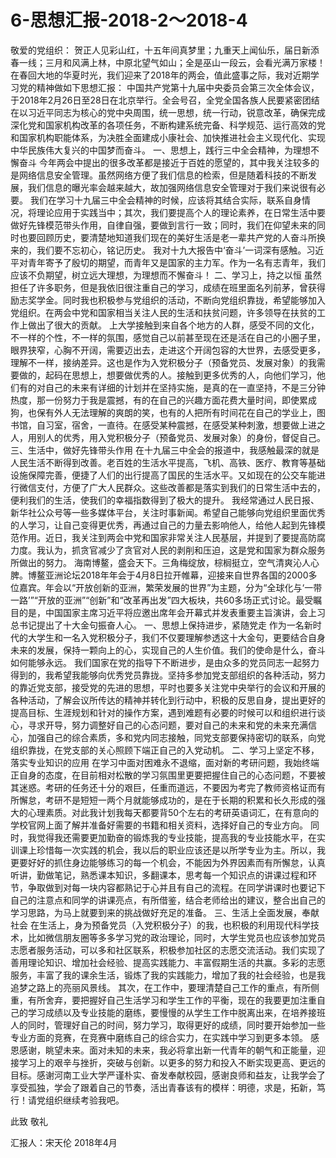 # 6-思想汇报-2018-2～2018-4

敬爱的党组织：
贺正人见彩山红，十五年间真梦里；九重天上闻仙乐，届日新添春一线；三月和风满上林，中原北望气如山；全是巫山一段云，会看光满万家楼！在春回大地的华夏时光，我们迎来了2018年的两会，值此盛事之际，我对近期学习党的精神做如下思想汇报：
中国共产党第十九届中央委员会第三次全体会议，于2018年2月26日至28日在北京举行。全会号召，全党全国各族人民要紧密团结在以习近平同志为核心的党中央周围，统一思想，统一行动，锐意改革，确保完成深化党和国家机构改革的各项任务，不断构建系统完备、科学规范、运行高效的党和国家机构职能体系，为决胜全面建成小康社会、加快推进社会主义现代化、实现中华民族伟大复兴的中国梦而奋斗。
一、思想上，践行三中全会精神，为理想不懈奋斗
今年两会中提出的很多改革都是接近于百姓的愿望的，其中我关注较多的是网络信息安全管理。虽然网络方便了我们信息的检索，但是随着科技的不断发展，我们信息的曝光率会越来越大，故加强网络信息安全管理对于我们来说很有必要。
我们在学习十九届三中全会精神的时候，应该将其结合实际，联系自身情况，将理论应用于实践当中；其次，我们要提高个人的理论素养，在日常生活中要做好先锋模范带头作用，自律自强，要做到言行一致；同时，我们在仰望未来的同时也要回顾历史，要清楚地知道我们现在的美好生活是老一辈共产党的人奋斗所换来的，我们要不忘初心，铭记历史。
我对十九大报告中‘奋斗’一词深有感触。习近平对青年寄予了殷切的期望，而青年又是国家的主力军。作为一名有志青年，我们应该不负期望，树立远大理想，为理想而不懈奋斗！
二、学习上，持之以恒
虽然担任了许多职务，但是我依旧很注重自己的学习，成绩在班里面名列前茅，曾获得励志奖学金。同时我也积极参与党组织的活动，不断向党组织靠拢，希望能够加入党组织。在两会中党和国家相当关注人民的生活和扶贫问题，许多领导在扶贫的工作上做出了很大的贡献。
上大学接触到来自各个地方的人群，感受不同的文化，不一样的个性，不一样的氛围，感觉自己以前甚至现在还是活在自己的小圈子里，眼界狭窄，心胸不开阔，需要迈出去，走进这个开阔包容的大世界，去感受更多，理解不一样，接纳差异。这也是作为入党积极分子（预备党员、发展对象）的我需要做的，起码在思想上，想要做优秀的人。接触到更多优秀的人，向他们学习，他们有的对自己的未来有详细的计划并在坚持实施，是真的在一直坚持，不是三分钟热度，那一份努力于我是震撼，有的在自己的兴趣方面花费大量时间，即使累成狗，也保有外人无法理解的爽朗的笑，也有的人把所有时间花在自己的学业上，图书馆，自习室，宿舍，一直待。在感受某种震撼，在感受某种刺激，想要做上进之人，用别人的优秀，用入党积极分子（预备党员、发展对象）的身份，督促自己。
三、生活中，做好先锋带头作用
在十九届三中全会的报道中，我感触最深的就是人民生活不断得到改善。老百姓的生活水平提高，飞机、高铁、医疗、教育等基础设施保障完善，便捷了人们的出行提高了国民的生活水平。又如现在的公交车能进行微信支付，方便了广大人民群众。这些改善都是落实到我们的日常生活中去的，便利我们的生活，使我们的幸福指数得到了极大的提升。
我经常通过人民日报、新华社公众号等一些多媒体平台，关注时事新闻。希望自己能够向党组织里面优秀的人学习，让自己变得更优秀，再通过自己的力量去影响他人，给他人起到先锋模范作用。近日，我关注到两会中党和国家非常关注人民基层，并提到了要提高防腐力度。我认为，抓贪官减少了贪官对人民的剥削和压迫，这是党和国家为群众服务所做出的努力。
海南博鳌，盛会天下。三角梅绽放，棕榈挺立，空气清爽沁人心脾。博鳌亚洲论坛2018年年会于4月8日拉开帷幕，迎接来自世界各国的2000多位嘉宾。年会以“开放创新的亚洲，繁荣发展的世界”为主题，分为“全球化与‘一带一路’”“开放的亚洲”“创新”和“改革再出发”四大板块，共60多场正式讨论。最受瞩目的是，中国国家主席习近平将应邀出席年会开幕式并发表重要主旨演讲，会上习总书记提出了十大金句振奋人心。
一、思想上保持进步，紧随党走
作为一名新时代的大学生和一名入党积极分子，我们不仅要理解参透这十大金句，更要结合自身未来的发展，保持一颗向上的心，实现自己的人生价值。我们的使命是什么，奋斗如何能够永远。
我们国家在党的指导下不断进步，是由众多的党员同志一起努力得到的，我希望我能够向优秀党员靠拢。坚持多参加党支部组织的各种活动，努力的靠近党支部，接受党的先进的思想，平时也要多关注党中央举行的会议和开展的各种活动，了解会议所传达的精神并转化到行动中，积极的反思自身，提出更好的提高目标、生涯规划和针对的操作方案，遇到难题有必要的时候可以和组织进行谈心，寻求开导，努力调整好自己的心态问题，要对自己的未来和党的未来充满信心，加强自己的综合素质，多和党内同志接触，同党支部要保持密切的联系，向党组织靠拢，在党支部的关心照顾下端正自己的入党动机。
二、学习上坚定不移，落实专业知识的应用
在学习中面对困难永不退缩，面对新的考研问题，我始终端正自身的态度，在目前相对松散的学习氛围里更要把握住自己的心态问题，不要被其迷惑。考研的任务还十分的艰巨，任重而道远，不要因为考完了教师资格证而有所懈怠，考研不是短短一两个月就能够成功的，是在于长期的积累和长久形成的强大的心理素质。对此我计划我每天都要背50个左右的考研英语词汇，在有意向的学校官网上面了解并准备好需要的书籍和相关资料，选择好自己的专业方向。
同时，我觉得我还需要更加勤奋的锻炼我的专业技能，提高我的专业技能水平，在实训课上珍惜每一次实践的机会，我以后的职业应该还是以所学专业为主。所以，我更要好好的抓住身边能够练习的每一个机会，不能因为外界因素而有所懈怠，认真听讲，勤做笔记，熟悉课本知识，多翻课本，思考每一个知识点的讲课过程和环节，争取做到对每一块内容都熟记于心并且有自己的流程。在同学讲课时也要记下自己的注意点和同学的讲课亮点，有所借鉴，结合老师给出的建议，整合出自己的学习思路，为马上就要到来的挑战做好充足的准备。
三、生活上全面发展，奉献社会
在生活上，身为预备党员（入党积极分子）的我，也积极的利用现代科学技术，比如微信朋友圈等多多学习党的政治理论，同时，大学生党员也应该参加党员志愿者服务活动，可以多和社区联系，积极参加社区的志愿交流活动。我们实现了善用理论知识、增加社会经验、提高实践能力、丰富假期生活的共赢。多彩的志愿服务，丰富了我的课余生活，锻炼了我的实践能力，增加了我的社会经验，也是我追梦之路上的亮丽风景线。
其次，在工作中，要理清楚自己工作的重点，有所侧重，有所舍弃，要把握好自己生活学习和学生工作的平衡，现在的我要更加注重自己的学习成绩以及专业技能的磨练，要慢慢的从学生工作中脱离出来，在培养接班人的同时，管理好自己的时间，努力学习，取得更好的成绩，同时要开始参加一些专业方面的竞赛，在竞赛中磨练自己的综合实力，在实践中学习到更多本领。
感恩感谢，眺望未来。面对未知的未来，我必将拿出新一代青年的朝气和正能量，迎接学习上的艰辛与挫折，突破与创新。以更多的努力和投入不断实现更高、更远的目标。感谢河南工业大学严谨朴实、奋发奉献校园，感谢良师和益友，让我学会了享受孤独，学会了跟着自己的节奏，活出青春该有的模样：明德，求是，拓新，笃行！请党组织继续考验我吧。

此致
敬礼

汇报人：宋天伦
2018年4月

